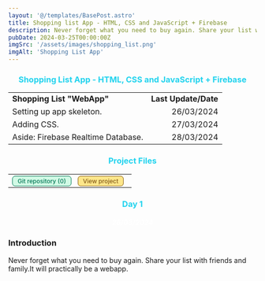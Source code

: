 ```yaml
---
layout: '@/templates/BasePost.astro'
title: Shopping list App - HTML, CSS and JavaScript + Firebase
description: Never forget what you need to buy again. Share your list with friends and family."WebApp"
pubDate: 2024-03-25T00:00:00Z
imgSrc: '/assets/images/shopping_list.png'
imgAlt: 'Shopping List App'
---
```


<h3 style="color: rgb(34, 211, 238); text-align: center;">Shopping List App - HTML, CSS and JavaScript + Firebase</h3>
<table>
  <tr>
    <td><strong>Shopping List "WebApp"</strong></td>
    <td style="text-align: right;"><strong>Last Update/Date</strong></td>
  </tr>
  <tr>
    <td>Setting up app skeleton.</td>
<td style="text-align: right;">26/03/2024</td>
  </tr>
  <tr>
    <td>Adding CSS.</td>
<td style="text-align: right;">27/03/2024</td>
  </tr>
  <tr>
    <td>Aside: Firebase Realtime Database.</td>
<td style="text-align: right;">28/03/2024</td>
  </tr>
</table>

<h3 style="color: rgb(34, 211, 238); text-align: center;">Project Files</h3>
<table>
  <tr>
    <td>
      <a id="gitRepositoryLink" href="https://github.com/davidtrovisco/shopping-list" target="_blank" onclick="incrementClicks()" style="background-color: #D1FAE5; color: #047857; font-size: 0.75rem; font-weight: 500; margin-right: 0.5rem; padding: 0.125rem 0.625rem; border: 1px solid #047857; border-radius: 0.375rem; text-decoration: none;">Git repository (0)</a>
      <span id="viewProjectButton" style="background-color: #FDE68A; color: #855C1B; font-size: 0.75rem; font-weight: 500; margin-right: 0.5rem; padding: 0.125rem 0.625rem; border: 1px solid #855C1B; border-radius: 0.375rem;">View project</span>
    </td>
  </tr>
</table>

<script>
  let clickCount = 0;

  function incrementClicks() {
    clickCount++;
    document.getElementById("gitRepositoryLink").innerText = "Git repository (" + clickCount + ")";
  }
</script>

<h3 style="color: rgb(34, 211, 238); text-align: center;">Day 1</h3>
<h5 style="color: white; text-align: center;">26/03/2024</h4>

### Introduction
Never forget what you need to buy again. Share your list with friends and family.It will practically be a webapp.
###
 